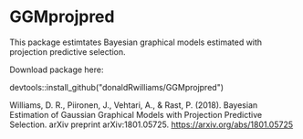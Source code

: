 # GGMprojpred
This package estimtates Bayesian graphical models estimated with projection predictive selection.

Download package here:

devtools::install_github("donaldRwilliams/GGMprojpred")


Williams, D. R., Piironen, J., Vehtari, A., & Rast, P. (2018). Bayesian Estimation of Gaussian Graphical Models with Projection Predictive Selection. arXiv preprint arXiv:1801.05725.
https://arxiv.org/abs/1801.05725
